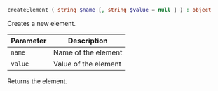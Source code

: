 ```php
createElement ( string $name [, string $value = null ] ) : object
```

Creates a new element.

| Parameter | Description          |
|-----------|----------------------|
| `name`    | Name of the element  |
| `value`   | Value of the element |

Returns the element.